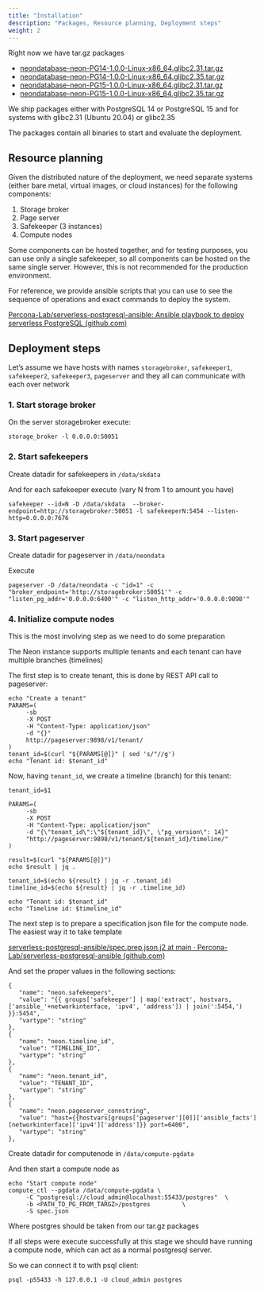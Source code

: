 ```yaml
---
title: "Installation"
description: "Packages, Resource planning, Deployment steps"
weight: 2
---
```


Right now we have tar.gz packages 

* [neondatabase-neon-PG14-1.0.0-Linux-x86_64.glibc2.31.tar.gz](https://github.com/Percona-Lab/neon/releases/download/v1.0.0/neondatabase-neon-PG14-1.0.0-Linux-x86_64.glibc2.31.tar.gz)
* [neondatabase-neon-PG14-1.0.0-Linux-x86_64.glibc2.35.tar.gz](https://github.com/Percona-Lab/neon/releases/download/v1.0.0/neondatabase-neon-PG14-1.0.0-Linux-x86_64.glibc2.35.tar.gz)
* [neondatabase-neon-PG15-1.0.0-Linux-x86_64.glibc2.31.tar.gz](https://github.com/Percona-Lab/neon/releases/download/v1.0.0/neondatabase-neon-PG15-1.0.0-Linux-x86_64.glibc2.31.tar.gz)
* [neondatabase-neon-PG15-1.0.0-Linux-x86_64.glibc2.35.tar.gz](https://github.com/Percona-Lab/neon/releases/download/v1.0.0/neondatabase-neon-PG15-1.0.0-Linux-x86_64.glibc2.35.tar.gz)

We ship packages either with PostgreSQL 14 or PostgreSQL 15 and for systems with glibc2.31 (Ubuntu 20.04) or glibc2.35

The packages contain all binaries to start and evaluate the deployment.

## Resource planning

Given the distributed nature of the deployment, we need separate systems (either bare metal, virtual images, or cloud instances) for the following components:

1. Storage broker
2. Page server
3. Safekeeper (3 instances)
4. Compute nodes

Some components can be hosted together, and for testing purposes, you can use only a single safekeeper, so all components can be hosted on the same single server. However, this is not recommended for the production environment.

For reference, we provide ansible scripts that you can use to see the sequence of operations and exact commands to deploy the system.

[Percona-Lab/serverless-postgresql-ansible: Ansible playbook to deploy serverless PostgreSQL (github.com)](https://github.com/Percona-Lab/serverless-postgresql-ansible)

## Deployment steps

Let’s assume we have  hosts with names `storagebroker`, `safekeeper1`, `safekeeper2`, `safekeeper3`, `pageserver` and they all can communicate with each over network

### 1. Start storage broker

On the server storagebroker execute:

```
storage_broker -l 0.0.0.0:50051
```

### 2. Start safekeepers

Create datadir for safekeepers in `/data/skdata`

And for each safekeeper execute (vary N from 1 to amount you have)

```
safekeeper --id=N -D /data/skdata  --broker-endpoint=http://storagebroker:50051 -l safekeeperN:5454 --listen-http=0.0.0.0:7676
```

### 3. Start pageserver

Create datadir for pageserver in `/data/neondata`

Execute

```
pageserver -D /data/neondata -c "id=1" -c "broker_endpoint='http://storagebroker:50051'" -c "listen_pg_addr='0.0.0.0:6400'" -c "listen_http_addr='0.0.0.0:9898'"
```

### 4. Initialize compute nodes

This is the most involving step as we need to do some preparation

The Neon instance supports multiple tenants and each tenant can have multiple branches (timelines) 

The first step is to create tenant, this is done by REST API call to pageserver:

```
echo "Create a tenant"
PARAMS=(
     -sb 
     -X POST
     -H "Content-Type: application/json"
     -d "{}"
     http://pageserver:9898/v1/tenant/
)
tenant_id=$(curl "${PARAMS[@]}" | sed 's/"//g')
echo "Tenant id: $tenant_id"
```

Now, having `tenant_id`, we create a timeline (branch) for this tenant:

```
tenant_id=$1

PARAMS=(
     -sb 
     -X POST
     -H "Content-Type: application/json"
     -d "{\"tenant_id\":\"${tenant_id}\", \"pg_version\": 14}"
     "http://pageserver:9898/v1/tenant/${tenant_id}/timeline/"
)

result=$(curl "${PARAMS[@]}")
echo $result | jq .

tenant_id=$(echo ${result} | jq -r .tenant_id)
timeline_id=$(echo ${result} | jq -r .timeline_id)

echo "Tenant id: $tenant_id"
echo "Timeline id: $timeline_id"
```

The next step is to prepare a specification json file for the compute node. The easiest way it to take template

[serverless-postgresql-ansible/spec.prep.json.j2 at main · Percona-Lab/serverless-postgresql-ansible (github.com)](https://github.com/Percona-Lab/serverless-postgresql-ansible/blob/main/templates/spec.prep.json.j2)

And set the proper values in the following sections:

```
{
   "name": "neon.safekeepers",
   "value": "{{ groups['safekeeper'] | map('extract', hostvars, ['ansible_'+networkinterface, 'ipv4', 'address']) | join(':5454,')  }}:5454",
   "vartype": "string"
},
{
   "name": "neon.timeline_id",
   "value": "TIMELINE_ID",
   "vartype": "string"
},
{
   "name": "neon.tenant_id",
   "value": "TENANT_ID",
   "vartype": "string"
},
{
   "name": "neon.pageserver_connstring",
   "value": "host={{hostvars[groups['pageserver'][0]]['ansible_facts'][networkinterface]['ipv4']['address']}} port=6400",
   "vartype": "string"
},
```
Create datadir for computenode in `/data/compute-pgdata`

And then start a compute node as

```
echo "Start compute node"
compute_ctl --pgdata /data/compute-pgdata \
     -C "postgresql://cloud_admin@localhost:55433/postgres"  \
     -b <PATH_TO_PG_FROM_TARGZ>/postgres         \
     -S spec.json
```

Where postgres should be taken from our tar.gz packages

If all steps were execute successfully at this stage we should have running a compute node,
which can act as a normal postgresql server.

So we can connect it to with psql client:

`psql -p55433 -h 127.0.0.1 -U cloud_admin postgres`



